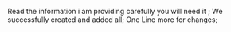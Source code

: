 Read the information i am providing carefully you will need it ;
We successfully created and added all; 
One Line more for changes;

